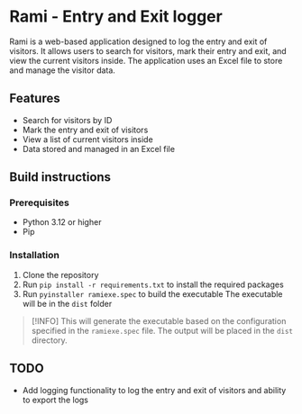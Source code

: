 # Rami - Entry and Exit logger

Rami is a web-based application designed to log the entry and exit of visitors. It allows users to search for visitors, mark their entry and exit, and view the current visitors inside. The application uses an Excel file to store and manage the visitor data.

## Features
- Search for visitors by ID
- Mark the entry and exit of visitors
- View a list of current visitors inside
- Data stored and managed in an Excel file

## Build instructions

### Prerequisites
- Python 3.12 or higher
- Pip

### Installation
1. Clone the repository
2. Run `pip install -r requirements.txt` to install the required packages
3. Run `pyinstaller ramiexe.spec` to build the executable
   The executable will be in the `dist` folder

>[!INFO]
> This will generate the executable based on the configuration specified in the ``ramiexe.spec`` file. The output will be placed in the ``dist`` directory.

## TODO

- Add logging functionality to log the entry and exit of visitors and ability to export the logs